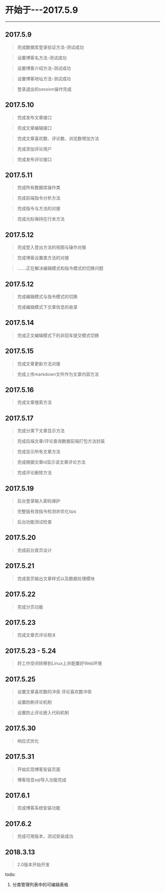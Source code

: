 # 开始于---2017.5.9
---
## 2017.5.9
>完成数据库登录验证方法-测试成功

>设置博客名方法-测试成功

>设置博客介绍方法-测试成功

>设置博客地址方法-测试成功

>登录退出的session操作完成

## 2017.5.10

>完成发布文章接口

>完成文章编辑接口

>完成文章喜欢数、评论数、浏览数增加方法

>完成添加评论用户

>完成发布评论接口

## 2017.5.11

>完成所有数据库操作类

>完成前端指令分析方法

>完成指令与方法的对接

>完成光标保持在行末方法

## 2017.5.12

>完成登入登出方法的视图与操作对接

>完成博客设置类方法的对接

>.......正在解决编辑模式和指令模式的切换问题

## 2017.5.12

>完成编辑模式与指令模式的切换

>完成编辑模式下文章信息的收录

## 2017.5.14

>完成正文编辑模式下的非回车提交模式切换

## 2017.5.15

>完成文章更新方法对接

>完成上传markdown文件作为文章内容方法

## 2017.5.16

>完成文章搜索方法

## 2017.5.17

>完成分类下文章显示方法

>完成后端文章/评论查询数据前端打包方法封装

>完成显示所有文章方法

>完成根据文章id显示该文章评论方法

>完成评论删除方法

## 2017.5.19

>后台登录输入密码保护

>完整版有效指令检测并优化tips

>后台功能测试检查

## 2017.5.20

>完成前台首页设计

## 2017.5.21

>完成首页输出文章样式以及数据处理模块

## 2017.5.22

>完成分页功能

## 2017.5.23

>完成文章页评论相关

## 2017.5.23 - 5.24

>将工作空间转移到Linux上并配置好Web环境

## 2017.5.25

>设置文章喜欢数的冲突 评论喜欢数冲突

>设置防刷评论机制

>设置防止评论嵌入代码机制

## 2017.5.30

>响应式优化

## 2017.5.31

>开始实现博客安装页面

>博客信息sql导入功能完成

## 2017.6.1

>完成博客系统安装功能

## 2017.6.2

>完成可用版本，测试安装成功

## 2018.3.13

>2.0版本开始开发

todo:
1. 分类管理列表中的可编辑表格